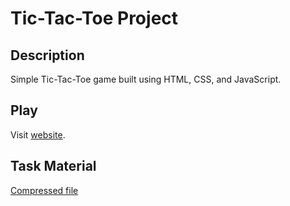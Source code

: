 # Tic-Tac-Toe Project

## Description
Simple Tic-Tac-Toe game built using HTML, CSS, and JavaScript.

## Play
Visit [website](https://nagajas.github.io/TicTacToe-Project/).


## Task Material
[Compressed file](./JS%20Task1%20-%20TicTacToe.zip)
